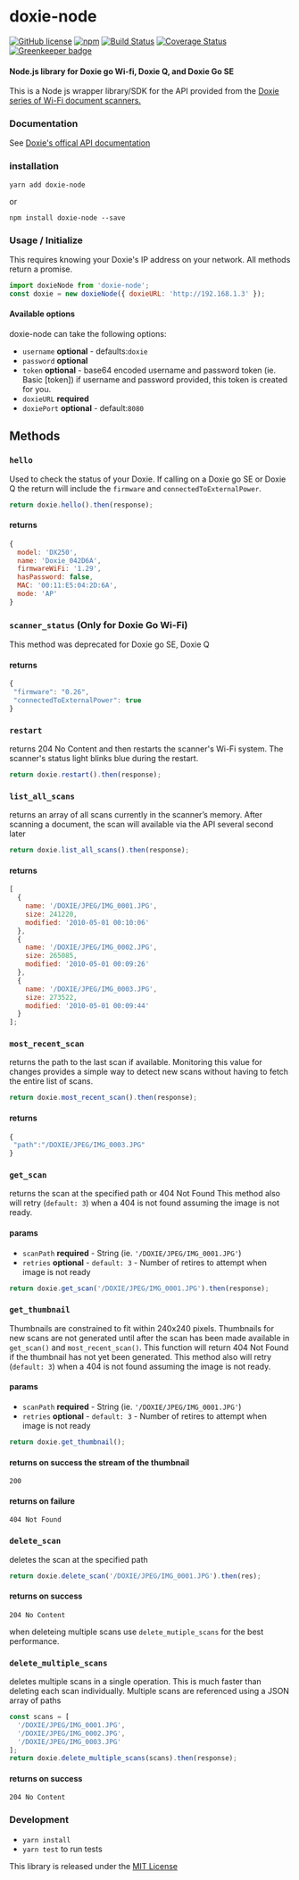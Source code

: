 # doxie-node

[![GitHub license](https://img.shields.io/badge/license-MIT-blue.svg)](https://github.com/ryanSN/doxie-node/blob/master/LICENSE)
[![npm](https://img.shields.io/npm/v/doxie-node.svg)](https://npmjs.com/package/doxie-node)
[![Build Status](https://travis-ci.org/ryanSN/doxie-node.svg?branch=master)](https://travis-ci.org/ryanSN/doxie-node)
[![Coverage Status](https://coveralls.io/repos/github/ryanSN/doxie-node/badge.svg?branch=master)](https://coveralls.io/github/ryanSN/doxie-node?branch=master) [![Greenkeeper badge](https://badges.greenkeeper.io/ryanSN/doxie-node.svg)](https://greenkeeper.io/)

#### Node.js library for Doxie go Wi-fi, Doxie Q, and Doxie Go SE

This is a Node js wrapper library/SDK for the API provided from the [Doxie series of Wi-Fi document scanners.](http://www.getdoxie.com/)

### Documentation

See [Doxie's offical API documentation](http://help.getdoxie.com/doxiego/advanced/wifi/api/)

### installation

`yarn add doxie-node`

or

`npm install doxie-node --save`

### Usage / Initialize

This requires knowing your Doxie's IP address on your network.
All methods return a promise.

```js
import doxieNode from 'doxie-node';
const doxie = new doxieNode({ doxieURL: 'http://192.168.1.3' });
```

#### Available options

doxie-node can take the following options:

- `username` **optional** - defaults:`doxie`
- `password` **optional**
- `token` **optional** - base64 encoded username and password token (ie. Basic [token]) if username and password provided, this token is created for you.
- `doxieURL` **required**
- `doxiePort` **optional** - default:`8080`

## Methods

### `hello`

Used to check the status of your Doxie.
If calling on a Doxie go SE or Doxie Q the return will include the `firmware` and `connectedToExternalPower`.

```js
return doxie.hello().then(response);
```

#### returns

```js
{
  model: 'DX250',
  name: 'Doxie_042D6A',
  firmwareWiFi: '1.29',
  hasPassword: false,
  MAC: '00:11:E5:04:2D:6A',
  mode: 'AP'
}
```

### `scanner_status` (Only for Doxie Go Wi-Fi)

This method was deprecated for Doxie go SE, Doxie Q

#### returns

```js
{
 "firmware": "0.26",
 "connectedToExternalPower": true
}
```

### `restart`

returns 204 No Content and then restarts the scanner's Wi-Fi
system. The scanner's status light blinks blue during the restart.

```js
return doxie.restart().then(response);
```

### `list_all_scans`

returns an array of all scans currently in the scanner’s memory. After
scanning a document, the scan will available via the API several second later

```js
return doxie.list_all_scans().then(response);
```

#### returns

```js
[
  {
    name: '/DOXIE/JPEG/IMG_0001.JPG',
    size: 241220,
    modified: '2010-05-01 00:10:06'
  },
  {
    name: '/DOXIE/JPEG/IMG_0002.JPG',
    size: 265085,
    modified: '2010-05-01 00:09:26'
  },
  {
    name: '/DOXIE/JPEG/IMG_0003.JPG',
    size: 273522,
    modified: '2010-05-01 00:09:44'
  }
];
```

### `most_recent_scan`

returns the path to the last scan if available. Monitoring this value
for changes provides a simple way to detect new scans without having to fetch the entire list of
scans.

```js
return doxie.most_recent_scan().then(response);
```

#### returns

```js
{
 "path":"/DOXIE/JPEG/IMG_0003.JPG"
}
```

### `get_scan`

returns the scan at the specified path or 404 Not Found
This method also will retry (`default: 3`) when a 404 is not found assuming the image
is not ready.

#### params

- `scanPath` **required** - String (ie. `'/DOXIE/JPEG/IMG_0001.JPG'`)
- `retries` **optional** - `default: 3` - Number of retires to attempt when image is not ready

```js
return doxie.get_scan('/DOXIE/JPEG/IMG_0001.JPG').then(response);
```

### `get_thumbnail`

Thumbnails are constrained to fit within 240x240 pixels. Thumbnails for new scans are not
generated until after the scan has been made available in `get_scan()` and `most_recent_scan()`.
This function will return 404 Not Found if the thumbnail has not yet been
generated. This method also will retry (`default: 3`) when a 404 is not found assuming
the image is not ready.

#### params

- `scanPath` **required** - String (ie. `'/DOXIE/JPEG/IMG_0001.JPG'`)
- `retries` **optional** - `default: 3` - Number of retires to attempt when image is not ready

```js
return doxie.get_thumbnail();
```

#### returns on success the stream of the thumbnail

`200`

#### returns on failure

`404 Not Found`

### `delete_scan`

deletes the scan at the specified path

```js
return doxie.delete_scan('/DOXIE/JPEG/IMG_0001.JPG').then(res);
```

#### returns on success

`204 No Content`

when deleteing multiple scans use `delete_mutiple_scans` for the best performance.

### `delete_multiple_scans`

deletes multiple scans in a single operation. This is much faster
than deleting each scan individually. Multiple scans are referenced using a JSON array of paths

```js
const scans = [
  '/DOXIE/JPEG/IMG_0001.JPG',
  '/DOXIE/JPEG/IMG_0002.JPG',
  '/DOXIE/JPEG/IMG_0003.JPG'
];
return doxie.delete_multiple_scans(scans).then(response);
```

#### returns on success

`204 No Content`

### Development

- `yarn install`
- `yarn test` to run tests

This library is released under the [MIT License](LICENSE)
